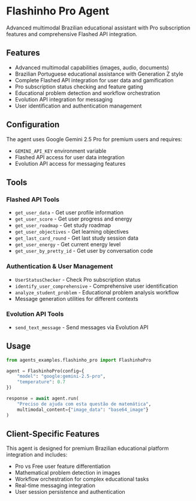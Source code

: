 # Flashinho Pro Agent

Advanced multimodal Brazilian educational assistant with Pro subscription features and comprehensive Flashed API integration.

## Features

- Advanced multimodal capabilities (images, audio, documents)
- Brazilian Portuguese educational assistance with Generation Z style
- Complete Flashed API integration for user data and gamification
- Pro subscription status checking and feature gating
- Educational problem detection and workflow orchestration
- Evolution API integration for messaging
- User identification and authentication management

## Configuration

The agent uses Google Gemini 2.5 Pro for premium users and requires:

- `GEMINI_API_KEY` environment variable
- Flashed API access for user data integration
- Evolution API access for messaging features

## Tools

### Flashed API Tools
- `get_user_data` - Get user profile information
- `get_user_score` - Get user progress and energy
- `get_user_roadmap` - Get study roadmap
- `get_user_objectives` - Get learning objectives
- `get_last_card_round` - Get last study session data
- `get_user_energy` - Get current energy level
- `get_user_by_pretty_id` - Get user by conversation code

### Authentication & User Management
- `UserStatusChecker` - Check Pro subscription status
- `identify_user_comprehensive` - Comprehensive user identification
- `analyze_student_problem` - Educational problem analysis workflow
- Message generation utilities for different contexts

### Evolution API Tools
- `send_text_message` - Send messages via Evolution API

## Usage

```python
from agents_examples.flashinho_pro import FlashinhoPro

agent = FlashinhoPro(config={
    "model": "google:gemini-2.5-pro",
    "temperature": 0.7
})

response = await agent.run(
    "Preciso de ajuda com esta questão de matemática", 
    multimodal_content={"image_data": "base64_image"}
)
```

## Client-Specific Features

This agent is designed for premium Brazilian educational platform integration and includes:

- Pro vs Free user feature differentiation
- Mathematical problem detection in images
- Workflow orchestration for complex educational tasks
- Real-time messaging integration
- User session persistence and authentication